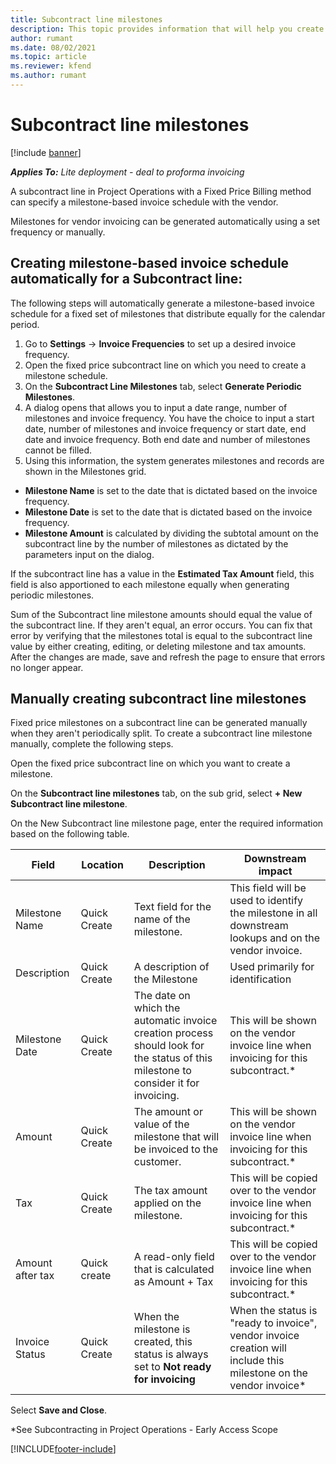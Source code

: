 ```yaml
---
title: Subcontract line milestones
description: This topic provides information that will help you create and maintain a milestone based invoice schedule for a subcontract with a vendor.
author: rumant
ms.date: 08/02/2021
ms.topic: article
ms.reviewer: kfend 
ms.author: rumant
---
```


# Subcontract line milestones

[!include [banner](../../includes/dataverse-preview.md)]

_**Applies To:** Lite deployment - deal to proforma invoicing_

A subcontract line in Project Operations with a Fixed Price Billing method can specify a milestone-based invoice schedule with the vendor.

Milestones for vendor invoicing can be generated automatically using a set frequency or manually.

## Creating milestone-based invoice schedule automatically for a Subcontract line:

The following steps will automatically generate a milestone-based invoice schedule for a fixed set of milestones that distribute equally for the calendar period.

1. Go to  **Settings**  ->  **Invoice Frequencies**  to set up a desired invoice frequency.
2. Open the fixed price subcontract line on which you need to create a milestone schedule.
3. On the  **Subcontract Line Milestones**  tab, select  **Generate Periodic Milestones**.
4. A dialog opens that allows you to input a date range, number of milestones and invoice frequency. You have the choice to input a start date, number of milestones and invoice frequency or start date, end date and invoice frequency. Both end date and number of milestones cannot be filled.
5. Using this information, the system generates milestones and records are shown in the Milestones grid.

- **Milestone Name**  is set to the date that is dictated based on the invoice frequency.
- **Milestone Date**  is set to the date that is dictated based on the invoice frequency.
- **Milestone Amount**  is calculated by dividing the subtotal amount on the subcontract line by the number of milestones as dictated by the parameters input on the dialog.

If the subcontract line has a value in the  **Estimated Tax Amount**  field, this field is also apportioned to each milestone equally when generating periodic milestones.

Sum of the Subcontract line milestone amounts should equal the value of the subcontract line. If they aren&#39;t equal, an error occurs. You can fix that error by verifying that the milestones total is equal to the subcontract line value by either creating, editing, or deleting milestone and tax amounts. After the changes are made, save and refresh the page to ensure that errors no longer appear.

## Manually creating subcontract line milestones

Fixed price milestones on a subcontract line can be generated manually when they aren&#39;t periodically split. To create a subcontract line milestone manually, complete the following steps.

Open the fixed price subcontract line on which you want to create a milestone.

On the  **Subcontract line milestones**  tab, on the sub grid, select  **+ New Subcontract line milestone**.

On the New Subcontract line milestone page, enter the required information based on the following table.

| Field | Location | Description | Downstream impact |
| --- | --- | --- | --- |
| Milestone Name | Quick Create | Text field for the name of the milestone. | This field will be used to identify the milestone in all downstream lookups and on the vendor invoice. |
| Description | Quick Create | A description of the Milestone | Used primarily for identification |
| Milestone Date | Quick Create | The date on which the automatic invoice creation process should look for the status of this milestone to consider it for invoicing. | This will be shown on the vendor invoice line when invoicing for this subcontract.* |
| Amount | Quick Create | The amount or value of the milestone that will be invoiced to the customer. | This will be shown on the vendor invoice line when invoicing for this subcontract.* |
| Tax | Quick Create | The tax amount applied on the milestone. | This will be copied over to the vendor invoice line when invoicing for this subcontract.* |
| Amount after tax | Quick create | A read-only field that is calculated as Amount + Tax | This will be copied over to the vendor invoice line when invoicing for this subcontract.* |
| Invoice Status | Quick Create | When the milestone is created, this status is always set to  **Not ready for invoicing**   | When the status is &quot;ready to invoice&quot;, vendor invoice creation will include this milestone on the vendor invoice* |

Select  **Save and Close**.

*See Subcontracting in Project Operations - Early Access Scope

[!INCLUDE[footer-include](../../includes/footer-banner.md)]
